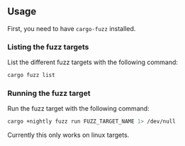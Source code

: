 ## Usage

First, you need to have `cargo-fuzz` installed.

### Listing the fuzz targets

List the different fuzz targets with the following command:

```bash
cargo fuzz list
```

### Running the fuzz target

Run the fuzz target with the following command:

```bash
cargo +nightly fuzz run FUZZ_TARGET_NAME 1> /dev/null
```

Currently this only works on linux targets.
